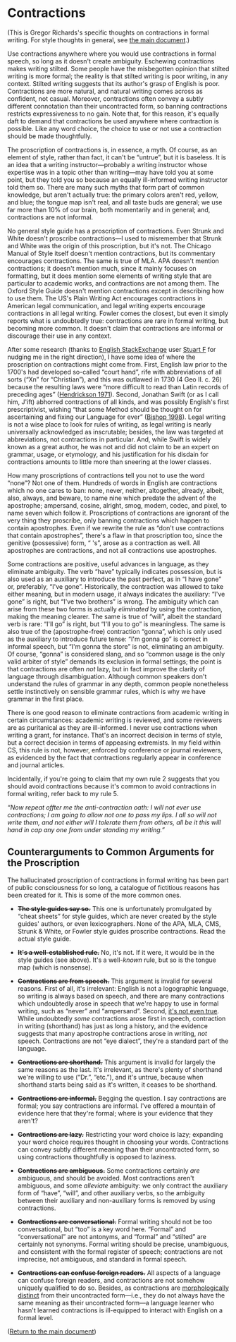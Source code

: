 # Contractions

(This is Gregor Richards's specific thoughts on contractions in formal writing.
For style thoughts in general, see [the main document](STYLE.md).)

Use contractions anywhere where you would use contractions in formal speech, so
long as it doesn't create ambiguity. Eschewing contractions makes writing
stilted. Some people have the misbegotten opinion that stilted writing is more
formal; the reality is that stilted writing is poor writing, in any context.
Stilted writing suggests that its author's grasp of English is poor.
Contractions are more natural, and natural writing comes across as confident,
not casual. Moreover, contractions often convey a subtly different connotation
than their uncontracted form, so banning contractions restricts expressiveness
to no gain. Note that, for this reason, it's equally daft to demand that
contractions be used anywhere where contraction is possible. Like any word
choice, the choice to use or not use a contraction should be made thoughtfully.

The proscription of contractions is, in essence, a myth. Of course, as an
element of style, rather than fact, it can't be “untrue”, but it is baseless.
It is an idea that a writing instructor—probably a writing instructor whose
expertise was in a topic other than writing—may have told you at some point,
but they told you so because an equally ill-informed writing instructor told
them so. There are many such myths that form part of common knowledge, but
aren't actually true: the primary colors aren't red, yellow, and blue; the
tongue map isn't real, and all taste buds are general; we use far more than 10%
of our brain, both momentarily and in general; and, contractions are not
informal.

No general style guide has a proscription of contractions. Even Strunk and
White doesn't proscribe contractions—I used to misremember that Strunk and
White was the origin of this proscription, but it's not. The Chicago Manual of
Style itself doesn't mention contractions, but its commentary encourages
contractions. The same is true of MLA. APA doesn't mention contractions; it
doesn't mention much, since it mainly focuses on formatting, but it does
mention some elements of writing style that are particular to academic works,
and contractions are not among them. The Oxford Style Guide doesn't mention
contractions except in describing how to use them. The US's Plain Writing Act
encourages contractions in American legal communication, and legal writing
experts encourage contractions in all legal writing. Fowler comes the closest,
but even it simply reports what is undoubtedly true: contractions are rare in
formal writing, but becoming more common. It doesn't claim that contractions
are informal or discourage their use in any context.

After some research (thanks to [English
StackExchange](https://english.stackexchange.com/) user [Stuart
F](https://english.stackexchange.com/users/319429/stuart-f) for nudging me in
the right direction), I have some idea of where the proscription on
contractions might come from. First, English law prior to the 1700's had
developed so-called “court hand”, rife with abbreviations of all sorts (“Xn”
for “Christian”), and this was outlawed in 1730 (4 Geo II. c. 26) because the
resulting laws were “more difficult to read than Latin records of preceding
ages” ([Hendrickson 1971](https://doi.org/10.2307/356528)). Second, Jonathan
Swift (or as I call him, J'ift) abhorred contractions of all kinds, and was
possibly English's first prescriptivist, wishing “that some Method should be
thought on for ascertaining and fixing our Language for ever” ([Bishop
1998](https://core.ac.uk/download/pdf/153775779.pdf)). Legal writing is not a
wise place to look for rules of writing, as legal writing is nearly universally
acknowledged as inscrutable; besides, the law was targeted at abbreviations,
not contractions in particular. And, while Swift is widely known as a great
author, he was not and did not claim to be an expert on grammar, usage, or
etymology, and his justification for his disdain for contractions amounts to
little more than sneering at the lower classes.

How many proscriptions of contractions tell you not to use the word “none”? Not
one of them. Hundreds of words in English are contractions which no one cares
to ban: none, never, neither, altogether, already, albeit, also, always, and
beware, to name nine which predate the advent of the apostrophe; ampersand,
cosine, alright, smog, modem, codec, and pixel, to name seven which follow it.
Proscriptions of contractions are ignorant of the very thing they proscribe,
only banning contractions which happen to contain apostrophes. Even if we
rewrite the rule as “don't use contractions that contain apostrophes”, there's
a flaw in that proscription too, since the genitive (possessive) form, “ 's”,
arose as a contraction as well. All apostrophes are contractions, and not all
contractions use apostrophes.

Some contractions are positive, useful advances in language, as they eliminate
ambiguity. The verb “have” typically indicates possession, but is also used as
an auxiliary to introduce the past perfect, as in “I have gone” or, preferably,
“I've gone”. Historically, the contraction was allowed to take either meaning,
but in modern usage, it always indicates the auxiliary: “I've gone” is right,
but “I've two brothers” is wrong. The ambiguity which can arise from these two
forms is actually *eliminated* by using the contraction, making the meaning
clearer. The same is true of “will”, albeit the standard verb is rare: “I'll
go” is right, but “I'll you to go” is meaningless. The same is also true of the
(apostrophe-free) contraction “gonna”, which is only used as the auxiliary to
introduce future tense: “I'm gonna go” is correct in informal speech, but “I'm
gonna the store” is not, eliminating an ambiguity. Of course, “gonna” is
considered slang, and so “common usage is the only valid arbiter of style”
demands its exclusion in formal settings; the point is that contractions are
often *not* lazy, but in fact improve the clarity of language through
disambiguation. Although common speakers don't understand the rules of grammar
in any depth, common people nonetheless settle instinctively on sensible
grammar rules, which is why we have grammar in the first place.

There is one good reason to eliminate contractions from academic writing in
certain circumstances: academic writing is reviewed, and some reviewers are as
puritanical as they are ill-informed. I never use contractions when writing a
grant, for instance. That's an incorrect decision in terms of style, but a
correct decision in terms of appeasing extremists. In my field within CS, this
rule is not, however, enforced by conference or journal reviewers, as evidenced
by the fact that contractions regularly appear in conference and journal
articles.

Incidentally, if you're going to claim that my own rule 2 suggests that you
should avoid contractions because it's common to avoid contractions in formal
writing, refer back to my rule 5.

*“Now repeat offter me the anti-contraction oath: I will not ever use
contractions; I am going to allow not one to pass my lips. I all so will not
write them, and not either will I tolerate them from others, all be it this
will hand in cap any one from under standing my writing.”*


## Counterarguments to Common Arguments for the Proscription

The hallucinated proscription of contractions in formal writing has been part
of public consciousness for so long, a catalogue of fictitious reasons has been
created for it. This is some of the more common ones.

- **~~The style guides say so.~~** This one is unfortunately promulgated by
  “cheat sheets” for style guides, which are never created by the style guides'
  authors, or even lexicographers. None of the APA, MLA, CMS, Strunk & White,
  or Fowler style guides proscribe contractions. Read the actual style guide.

- **~~It's a well-established rule.~~** No, it's not. If it were, it would be
  in the style guides (see above). It's a well-*known* rule, but so is the
  tongue map (which is nonsense).

- **~~Contractions are from speech.~~** This argument is invalid for several
  reasons. First of all, it's irrelevant: English is not a logographic
  language, so writing is always based on speech, and there are many
  contractions which undoubtedly arose in speech that we're happy to use in
  formal writing, such as “never” and “ampersand”. Second, [it's not even
  true](https://doi.org/10.2307/356528). While undoubtedly *some* contractions
  arose first in speech, contraction in writing (shorthand) has just as long a
  history, and the evidence suggests that many apostrophe contractions arose in
  writing, *not* speech. Contractions are not “eye dialect”, they're a standard
  part of the language.

- **~~Contractions are shorthand.~~** This argument is invalid for largely the
  same reasons as the last. It's irrelevant, as there's plenty of shorthand
  we're willing to use (“Dr.”, “etc.”), and it's untrue, because when shorthand
  starts being said as it's written, it ceases to be shorthand.

- **~~Contractions are informal.~~** Begging the question. I say contractions
  are formal; you say contractions are informal. I've offered a mountain of
  evidence here that they're formal; where is your evidence that they aren't?

- **~~Contractions are lazy.~~** Restricting your word choice is lazy;
  expanding your word choice requires thought in choosing your words.
  Contractions can convey subtly different meaning than their uncontracted
  form, so using contractions thoughtfully is opposed to laziness.

- **~~Contractions are ambiguous.~~** Some contractions certainly *are*
  ambiguous, and should be avoided. Most contractions aren't ambiguous, and
  some *alleviate* ambiguity: we only contract the auxiliary form of “have”,
  “will”, and other auxiliary verbs, so the ambiguity between their auxiliary
  and non-auxiliary forms is removed by using contractions.

- **~~Contractions are conversational.~~** Formal writing should not be too
  conversational, but “too” is a key word here. “Formal” and “conversational”
  are not antonyms, and “formal” and “stilted” are certainly not synonyms.
  Formal writing should be precise, unambiguous, and consistent with the formal
  register of speech; contractions are not imprecise, not ambiguous, and
  standard in formal speech.

- **~~Contractions can confuse foreign readers.~~** All aspects of a language
  can confuse foreign readers, and contractions are not somehow uniquely
  qualified to do so. Besides, as contractions are [morphologically
  distinct](https://doi.org/10.2307/413900) from their uncontracted form—i.e.,
  they do not always have the same meaning as their uncontracted form—a
  language learner who hasn't learned contractions is ill-equipped to interact
  with English on a formal level.


([Return to the main document](STYLE.md))
